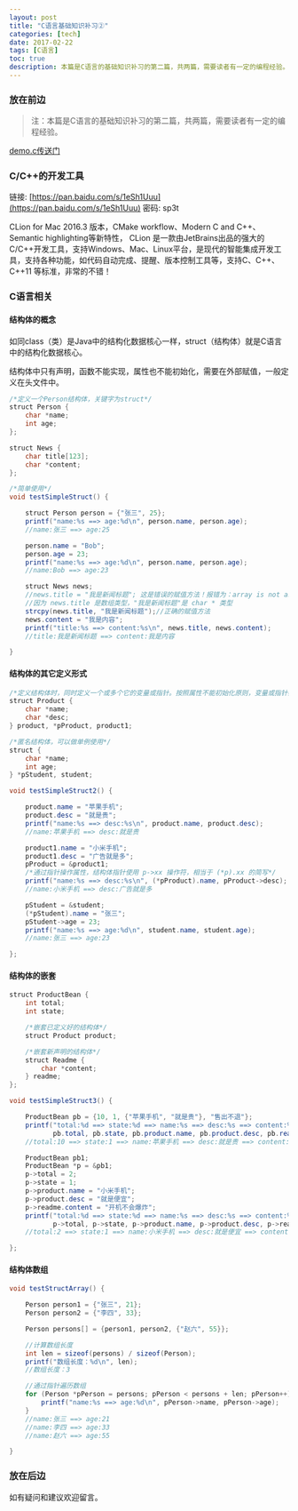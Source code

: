 ```yaml
---
layout: post
title: "C语言基础知识补习②"
categories: [tech]
date: 2017-02-22
tags: [C语言]
toc: true
description: 本篇是C语言的基础知识补习的第二篇，共两篇，需要读者有一定的编程经验。
---
```


### 放在前边

> 注：本篇是C语言的基础知识补习的第二篇，共两篇，需要读者有一定的编程经验。

[demo.c传送门](https://github.com/drawf/demo.c)

### C/C++的开发工具

链接: [https://pan.baidu.com/s/1eSh1Uuu](https://pan.baidu.com/s/1eSh1Uuu) 密码: sp3t

CLion for Mac 2016.3 版本，CMake workflow、Modern C and C++、Semantic highlighting等新特性，
CLion 是一款由JetBrains出品的强大的C/C++开发工具，支持Windows、Mac、Linux平台，是现代的智能集成开发工具，支持各种功能，如代码自动完成、提醒、版本控制工具等，支持C、C++、 C++11 等标准，非常的不错！

### C语言相关

#### 结构体的概念

如同class（类）是Java中的结构化数据核心一样，struct（结构体）就是C语言中的结构化数据核心。

结构体中只有声明，函数不能实现，属性也不能初始化，需要在外部赋值，一般定义在头文件中。

```Java
/*定义一个Person结构体，关键字为struct*/
struct Person {
    char *name;
    int age;
};

struct News {
    char title[123];
    char *content;
};

/*简单使用*/
void testSimpleStruct() {

    struct Person person = {"张三", 25};
    printf("name:%s ==> age:%d\n", person.name, person.age);
    //name:张三 ==> age:25

    person.name = "Bob";
    person.age = 23;
    printf("name:%s ==> age:%d\n", person.name, person.age);
    //name:Bob ==> age:23

    struct News news;
    //news.title = "我是新闻标题"; 这是错误的赋值方法！报错为：array is not assignable
    //因为 news.title 是数组类型，"我是新闻标题"是 char * 类型
    strcpy(news.title, "我是新闻标题");//正确的赋值方法
    news.content = "我是内容";
    printf("title:%s ==> content:%s\n", news.title, news.content);
    //title:我是新闻标题 ==> content:我是内容

}
```

#### 结构体的其它定义形式

```Java
/*定义结构体时，同时定义一个或多个它的变量或指针。按照属性不能初始化原则，变量或指针都是没有值的*/
struct Product {
    char *name;
    char *desc;
} product, *pProduct, product1;

/*匿名结构体，可以做单例使用*/
struct {
    char *name;
    int age;
} *pStudent, student;

void testSimpleStruct2() {

    product.name = "苹果手机";
    product.desc = "就是贵";
    printf("name:%s ==> desc:%s\n", product.name, product.desc);
    //name:苹果手机 ==> desc:就是贵

    product1.name = "小米手机";
    product1.desc = "广告就是多";
    pProduct = &product1;
    /*通过指针操作属性，结构体指针使用 p->xx 操作符，相当于 (*p).xx 的简写*/
    printf("name:%s ==> desc:%s\n", (*pProduct).name, pProduct->desc);
    //name:小米手机 ==> desc:广告就是多

    pStudent = &student;
    (*pStudent).name = "张三";
    pStudent->age = 23;
    printf("name:%s ==> age:%d\n", student.name, student.age);
    //name:张三 ==> age:23

};
```

#### 结构体的嵌套

```Java
struct ProductBean {
    int total;
    int state;

    /*嵌套已定义好的结构体*/
    struct Product product;

    /*嵌套新声明的结构体*/
    struct Readme {
        char *content;
    } readme;
};

void testSimpleStruct3() {

    ProductBean pb = {10, 1, {"苹果手机", "就是贵"}, "售出不退"};
    printf("total:%d ==> state:%d ==> name:%s ==> desc:%s ==> content:%s\n",
           pb.total, pb.state, pb.product.name, pb.product.desc, pb.readme.content);
    //total:10 ==> state:1 ==> name:苹果手机 ==> desc:就是贵 ==> content:售出不退

    ProductBean pb1;
    ProductBean *p = &pb1;
    p->total = 2;
    p->state = 1;
    p->product.name = "小米手机";
    p->product.desc = "就是便宜";
    p->readme.content = "开机不会爆炸";
    printf("total:%d ==> state:%d ==> name:%s ==> desc:%s ==> content:%s\n",
           p->total, p->state, p->product.name, p->product.desc, p->readme.content);
    //total:2 ==> state:1 ==> name:小米手机 ==> desc:就是便宜 ==> content:开机不会爆炸

};
```

#### 结构体数组

```Java
void testStructArray() {

    Person person1 = {"张三", 21};
    Person person2 = {"李四", 33};

    Person persons[] = {person1, person2, {"赵六", 55}};

    //计算数组长度
    int len = sizeof(persons) / sizeof(Person);
    printf("数组长度：%d\n", len);
    //数组长度：3

    //通过指针遍历数组
    for (Person *pPerson = persons; pPerson < persons + len; pPerson++) {
        printf("name:%s ==> age:%d\n", pPerson->name, pPerson->age);
    }
    //name:张三 ==> age:21
    //name:李四 ==> age:33
    //name:赵六 ==> age:55

}
```

### 放在后边
如有疑问和建议欢迎留言。